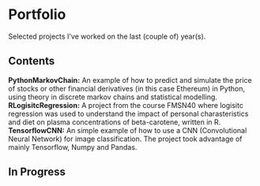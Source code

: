 # Portfolio
Selected projects I've worked on the last (couple of) year(s).

## Contents
**PythonMarkovChain:** An example of how to predict and simulate the price of stocks or other financial derivatives (in this case Ethereum) in Python, using theory in discrete markov chains and statistical modelling.
**RLogisitcRegression:** A project from the course FMSN40 where logisitc regression was used to understand the impact of personal charasteristics and diet on plasma concentrations of beta-carotene, written in R.
**TensorflowCNN:** An simple example of how to use a CNN (Convolutional Neural Network) for image classification. The project took advantage of mainly Tensorflow, Numpy and Pandas. 
## In Progress
